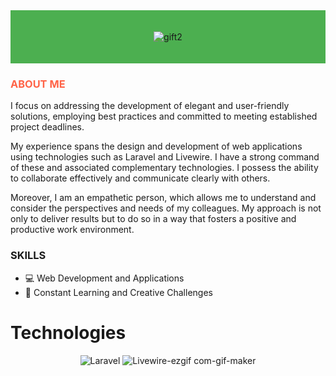 <div style="background-color: #4CAF50; padding: 20px;">
  <div align="center">
    
![gift2](https://github.com/Drayer35/Drayer35/assets/85105872/31aec177-7cf9-40ba-a960-ed0521b8b392)

  </div>
</div>

<h3 style="color: #FF6347;">ABOUT ME</h3>



I focus on addressing the development of elegant and user-friendly solutions, employing best practices and committed to meeting established project deadlines.

My experience spans the design and development of web applications using technologies such as Laravel and Livewire. I have a strong command of these and associated complementary technologies. I possess the ability to collaborate effectively and communicate clearly with others.

Moreover, I am an empathetic person, which allows me to understand and consider the perspectives and needs of my colleagues. My approach is not only to deliver results but to do so in a way that fosters a positive and productive work environment.

### SKILLS

- 💻 Web Development and Applications
- 🚀 Constant Learning and Creative Challenges


<h1>Technologies</h1>
<div align="center">
  
 ![Laravel](https://github.com/Drayer35/Drayer35/assets/85105872/04870180-e93d-4123-a473-3c92adcda3fa)
![Livewire-ezgif com-gif-maker](https://github.com/Drayer35/Drayer35/assets/85105872/928a65ab-3d22-4a35-81b3-64ef7bbf18ce)



</div>

